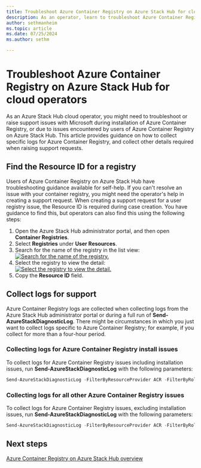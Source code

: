 ```yaml
---
title: Troubleshoot Azure Container Registry on Azure Stack Hub for cloud operators
description: As an operator, learn to troubleshoot Azure Container Registry on Azure Stack Hub.
author: sethmanheim
ms.topic: article
ms.date: 07/25/2024
ms.author: sethm

---
```

# Troubleshoot Azure Container Registry on Azure Stack Hub for cloud operators

As an Azure Stack Hub cloud operator, you might need to troubleshoot or raise support issues with Microsoft during installation of Azure Container Registry, or due to issues encountered by users of Azure Container Registry on Azure Stack Hub. This article provides guidance on how to collect specific logs for Azure Container Registry, and collect other details required when raising support requests.

## Find the Resource ID for a registry

Users of Azure Container Registry on Azure Stack Hub have troubleshooting guidance available for self-help. If you can't resolve an issue with your container registry, you might need the operator's help in creating a support request. When creating a support request for a user registry issue, the Resource ID is required during case creation. You have guidance to find this, but operators can also find this using the following steps:

1. Open the Azure Stack Hub administrator portal, and then open **Container Registries**.
1. Select **Registries** under **User Resources**.
1. Search for the name of the registry in the list view:
   [![Search for the name of the registry.](./media/container-registries-troubleshoot/search-for-container-registry.png)](./media/container-registries-troubleshoot/search-for-container-registry.png#lightbox)
1. Select the registry to view the detail:
   [![Select the registry to view the detail.](./media/container-registries-troubleshoot/details-for-container-registry.png)](./media/container-registries-troubleshoot/details-for-container-registry.png#lightbox)
1. Copy the **Resource ID** field.

## Collect logs for support

Azure Container Registry logs are collected when collecting logs from the Azure Stack Hub administrator portal or during a full run of **Send-AzureStackDiagnosticLog**. There might be circumstances in which you just want to collect logs specific to Azure Container Registry; for example, if you collect for more than a four-hour period.

### Collecting logs for Azure Container Registry install issues

To collect logs for Azure Container Registry issues including installation issues, run **Send-AzureStackDiagnosticLog** with the following parameters:

```powershell  
Send-AzureStackDiagnosticLog -FilterByResourceProvider ACR -FilterByRole FabricRingServices,ECE,CLM
```

### Collecting logs for all other Azure Container Registry issues

To collect logs for Azure Container Registry issues, excluding installation issues, run **Send-AzureStackDiagnosticLog** with the following parameters:

```powershell
Send-AzureStackDiagnosticLog -FilterByResourceProvider ACR -FilterByRole FabricRingServices
```

## Next steps

[Azure Container Registry on Azure Stack Hub overview](container-registries-overview.md)
